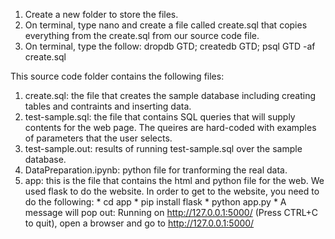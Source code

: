 1. Create a new folder to store the files.
2. On terminal, type nano and create a file called create.sql that copies everything from the create.sql from our source code file.
3. On terminal, type the follow:
	dropdb GTD;
	createdb GTD;
	psql GTD -af create.sql


This source code folder contains the following files:
1. create.sql: the file that creates the sample database including creating tables and contraints and inserting data.
2. test-sample.sql: the file that contains SQL queries that will supply contents for the web page.
	The queires are hard-coded with examples of parameters that the user selects.
3. test-sample.out: results of running test-sample.sql over the sample database.
4. DataPreparation.ipynb: python file for tranforming the real data.
5. app: this is the file that contains the html and python file for the web. We used flask to do the website.
		In order to get to the website, you need to do the following:
		* cd app
		* pip install flask
		* python app.py
		* A message will pop out: Running on http://127.0.0.1:5000/ (Press CTRL+C to quit), open a browser and go to http://127.0.0.1:5000/

